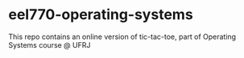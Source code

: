 # eel770-operating-systems
This repo contains an online version of tic-tac-toe, part of Operating Systems course @ UFRJ

